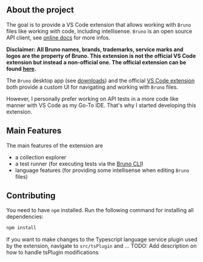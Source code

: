 ## About the project

The goal is to provide a VS Code extension that allows working with `Bruno` files like working with code, including intellisense. `Bruno` is an open source API client, see [online docs](https://docs.usebruno.com/) for more infos.

**Disclaimer: All Bruno names, brands, trademarks, service marks and logos are the property of Bruno. This extension is not the official VS Code extension but instead a non-official one. The official extension can be found [here](https://marketplace.visualstudio.com/items?itemName=bruno-api-client.bruno).**


The `Bruno` desktop app (see [downloads](https://www.usebruno.com/downloads)) and the official [VS Code extension](https://marketplace.visualstudio.com/items?itemName=bruno-api-client.bruno) both provide a custom UI for navigating and working with `Bruno` files.


However, I personally prefer working on API tests in a more code like manner with VS Code as my Go-To IDE. That's why I started developing this extension.

## Main Features

The main features of the extension are

- a collection explorer
- a test runner (for executing tests via the [Bruno CLI](https://www.npmjs.com/package/@usebruno/cli))
- language features (for providing some intellisense when editing `Bruno` files)

## Contributing

You need to have `npm` installed.
Run the following command for installing all dependencies:

```bash
npm install
```

If you want to make changes to the Typescript language service plugin used by the extension, navigate to `src/tsPlugin` and ... TODO: Add description on how to handle tsPlugin modifications